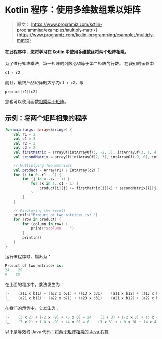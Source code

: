 # Kotlin 程序：使用多维数组乘以矩阵

> 原文： [https://www.programiz.com/kotlin-programming/examples/multiply-matrix](https://www.programiz.com/kotlin-programming/examples/multiply-matrix)

#### 在此程序中，您将学习在 Kotlin 中使用多维数组将两个矩阵相乘。

为了进行矩阵乘法，第一矩阵的列数必须等于第二矩阵的行数。 在我们的示例中

```kt
c1 = r2
```

而且，最终产品矩阵的大小为`r1 x c2`，即

```kt
product[r1][c2]
```

您也可以使用函数[相乘两个矩阵](/kotlin-programming/examples/multiply-matrix-function "multiply two matrices using functions")。

## 示例：将两个矩阵相乘的程序

```kt
fun main(args: Array<String>) {
    val r1 = 2
    val c1 = 3
    val r2 = 3
    val c2 = 2
    val firstMatrix = arrayOf(intArrayOf(3, -2, 5), intArrayOf(3, 0, 4))
    val secondMatrix = arrayOf(intArrayOf(2, 3), intArrayOf(-9, 0), intArrayOf(0, 4))

    // Mutliplying Two matrices
    val product = Array(r1) { IntArray(c2) }
    for (i in 0..r1 - 1) {
        for (j in 0..c2 - 1) {
            for (k in 0..c1 - 1) {
                product[i][j] += firstMatrix[i][k] * secondMatrix[k][j]
            }
        }
    }

    // Displaying the result
    println("Product of two matrices is: ")
    for (row in product) {
        for (column in row) {
            print("$column    ")
        }
        println()
    }
}
```

运行该程序时，输出为：

```kt
Product of two matrices is:
24    29    
6    25 
```

在上面的程序中，乘法发生为：

```kt
|-    (a11 x b11) + (a12 x b21) + (a13 x b31)    (a11 x b12) + (a12 x b22) + (a13 x b32)    -|
|_    (a21 x b11) + (a22 x b21) + (a23 x b31)    (a21 x b12) + (a22 x b22) + (a23 x b32)    _|

```

在我们的示例中，它发生为：

```kt
|-    (3 x 2) + (-2 x -9) + (5 x 0) = 24    (3 x 3) + (-2 x 0) + (5 x 4) = 29    -|
|_    (3 x 2) + ( 0 x -9) + (4 x 0) = 6    (3 x 3) + ( 0 x 0) + (4 x 4) = 25    _|

```

以下是等效的 Java 代码：[将两个矩阵相乘的 Java 程序](/java-programming/examples/multiply-matrix "Java program to multiply two matrices")